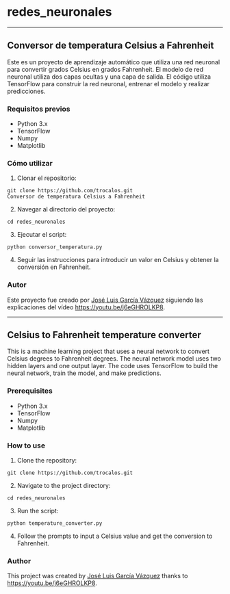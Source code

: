 # redes_neuronales


---

## Conversor de temperatura Celsius a Fahrenheit

Este es un proyecto de aprendizaje automático que utiliza una red neuronal para convertir grados Celsius en grados Fahrenheit. El modelo de red neuronal utiliza dos capas ocultas y una capa de salida. El código utiliza TensorFlow para construir la red neuronal, entrenar el modelo y realizar predicciones.

### Requisitos previos

- Python 3.x
- TensorFlow
- Numpy
- Matplotlib

### Cómo utilizar

1. Clonar el repositorio:

```
git clone https://github.com/trocalos.git
Conversor de temperatura Celsius a Fahrenheit
```

2. Navegar al directorio del proyecto:

```
cd redes_neuronales
```

3. Ejecutar el script:

```
python conversor_temperatura.py
```

4. Seguir las instrucciones para introducir un valor en Celsius y obtener la conversión en Fahrenheit.

### Autor

Este proyecto fue creado por [José Luis García Vázquez](https://github.com/trocalos) siguiendo las explicaciones del vídeo https://youtu.be/j6eGHROLKP8.

---

## Celsius to Fahrenheit temperature converter

This is a machine learning project that uses a neural network to convert Celsius degrees to Fahrenheit degrees. The neural network model uses two hidden layers and one output layer. The code uses TensorFlow to build the neural network, train the model, and make predictions.

### Prerequisites

- Python 3.x
- TensorFlow
- Numpy
- Matplotlib

### How to use

1. Clone the repository:

```
git clone https://github.com/trocalos.git
```

2. Navigate to the project directory:

```
cd redes_neuronales
```

3. Run the script:

```
python temperature_converter.py
```

4. Follow the prompts to input a Celsius value and get the conversion to Fahrenheit.

### Author

This project was created by [José Luis García Vázquez](https://github.com/trocalos) thanks to https://youtu.be/j6eGHROLKP8.
